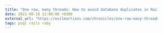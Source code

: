 ```yaml
---
title: "One row, many threads: How to avoid database duplicates in Rails applications"
date: 2021-08-18 12:00:00 +0300
external_url: "https://evilmartians.com/chronicles/one-row-many-threads-how-to-avoid-database-duplicates-in-rails-applications"
tags: psql rails ruby
---
```

